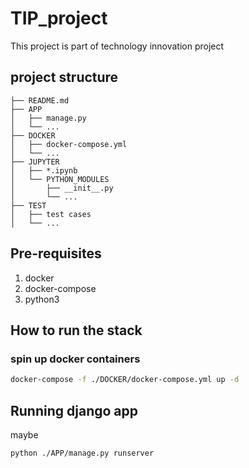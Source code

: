 # TIP_project
This project is part of technology innovation project

## project structure
```
├── README.md
├── APP
│   ├── manage.py
│   └── ...
├── DOCKER
│   ├── docker-compose.yml
│   └── ...
├── JUPYTER
│   ├── *.ipynb
│   └── PYTHON_MODULES
│       ├── __init__.py
│       └── ...
├── TEST
│   ├── test cases
│   └── ...

```

## Pre-requisites
1. docker
2. docker-compose
3. python3

## How to run the stack
### spin up docker containers
```bash
docker-compose -f ./DOCKER/docker-compose.yml up -d
```
## Running django app
maybe
```bash
python ./APP/manage.py runserver
```